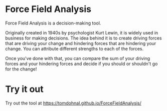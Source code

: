 # Force Field Analysis #

Force Field Analysis is a decision-making tool.
 
Originally created in 1940s by psychologist Kurt Lewin, it is widely used in business for making decisions. The idea behind it is to create driving forces that are driving your change and hindering forces that are hindering your change. You can attribute different strengths to each of the forces.

Once you&#39;ve done with that, you can compare the sum of your driving forces and your hindering forces and decide if you should or shouldn&#39;t go for the change!

# Try it out #

Try out the tool at https://tomdohnal.github.io/ForceFieldAnalysis/

